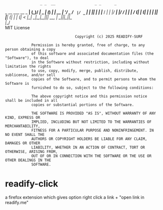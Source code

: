                     _ _  __                  _ _      _    
 _ __ ___  __ _  __| (_)/ _|_   _        ___| (_) ___| | __
| '__/ _ \/ _` |/ _` | | |_| | | |_____ / __| | |/ __| |/ /
| | |  __/ (_| | (_| | |  _| |_| |_____| (__| | | (__|   < 
|_|  \___|\__,_|\__,_|_|_|  \__, |      \___|_|_|\___|_|\_\
                            |___/                          
	MIT License

									Copyright (c) 2025 READIFY-SURF

				Permission is hereby granted, free of charge, to any person obtaining a copy
				of this software and associated documentation files (the "Software"), to deal
				in the Software without restriction, including without limitation the rights
				to use, copy, modify, merge, publish, distribute, sublicense, and/or sell
				copies of the Software, and to permit persons to whom the Software is
				furnished to do so, subject to the following conditions:

				The above copyright notice and this permission notice shall be included in all
				copies or substantial portions of the Software.

				THE SOFTWARE IS PROVIDED "AS IS", WITHOUT WARRANTY OF ANY KIND, EXPRESS OR
				IMPLIED, INCLUDING BUT NOT LIMITED TO THE WARRANTIES OF MERCHANTABILITY,
				FITNESS FOR A PARTICULAR PURPOSE AND NONINFRINGEMENT. IN NO EVENT SHALL THE
				AUTHORS OR COPYRIGHT HOLDERS BE LIABLE FOR ANY CLAIM, DAMAGES OR OTHER
				LIABILITY, WHETHER IN AN ACTION OF CONTRACT, TORT OR OTHERWISE, ARISING FROM,
				OUT OF OR IN CONNECTION WITH THE SOFTWARE OR THE USE OR OTHER DEALINGS IN THE
				SOFTWARE.
    
# readify-click
a firefox extension which gives option right click a link + "open link in readify.me"
